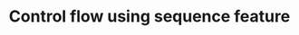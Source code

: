 ---
title: Control flow using sequence feature
description: Learn how to control execution of sensors with sequency feature
weight: 6
---